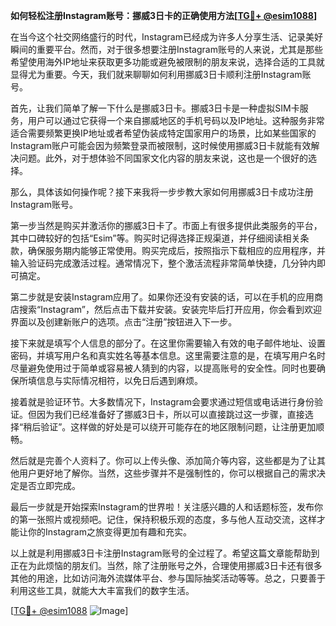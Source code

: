 **如何轻松注册Instagram账号：挪威3日卡的正确使用方法[[TG💪+ @esim1088](https://t.me/s/esim1088)]**

在当今这个社交网络盛行的时代，Instagram已经成为许多人分享生活、记录美好瞬间的重要平台。然而，对于很多想要注册Instagram账号的人来说，尤其是那些希望使用海外IP地址来获取更多功能或避免被限制的朋友来说，选择合适的工具就显得尤为重要。今天，我们就来聊聊如何利用挪威3日卡顺利注册Instagram账号。

首先，让我们简单了解一下什么是挪威3日卡。挪威3日卡是一种虚拟SIM卡服务，用户可以通过它获得一个来自挪威地区的手机号码以及IP地址。这种服务非常适合需要频繁更换IP地址或者希望伪装成特定国家用户的场景，比如某些国家的Instagram账户可能会因为频繁登录而被限制，这时候使用挪威3日卡就能有效解决问题。此外，对于想体验不同国家文化内容的朋友来说，这也是一个很好的选择。

那么，具体该如何操作呢？接下来我将一步步教大家如何用挪威3日卡成功注册Instagram账号。

第一步当然是购买并激活你的挪威3日卡了。市面上有很多提供此类服务的平台，其中口碑较好的包括“Esim”等。购买时记得选择正规渠道，并仔细阅读相关条款，确保服务期内能够正常使用。购买完成后，按照指示下载相应的应用程序，并输入验证码完成激活过程。通常情况下，整个激活流程非常简单快捷，几分钟内即可搞定。

第二步就是安装Instagram应用了。如果你还没有安装的话，可以在手机的应用商店搜索“Instagram”，然后点击下载并安装。安装完毕后打开应用，你会看到欢迎界面以及创建新账户的选项。点击“注册”按钮进入下一步。

接下来就是填写个人信息的部分了。在这里你需要输入有效的电子邮件地址、设置密码，并填写用户名和真实姓名等基本信息。这里需要注意的是，在填写用户名时尽量避免使用过于简单或容易被人猜到的内容，以提高账号的安全性。同时也要确保所填信息与实际情况相符，以免日后遇到麻烦。

接着就是验证环节。大多数情况下，Instagram会要求通过短信或电话进行身份验证。但因为我们已经准备好了挪威3日卡，所以可以直接跳过这一步骤，直接选择“稍后验证”。这样做的好处是可以绕开可能存在的地区限制问题，让注册更加顺畅。

然后就是完善个人资料了。你可以上传头像、添加简介等内容，这些都是为了让其他用户更好地了解你。当然，这些步骤并不是强制性的，你可以根据自己的需求决定是否立即完成。

最后一步就是开始探索Instagram的世界啦！关注感兴趣的人和话题标签，发布你的第一张照片或视频吧。记住，保持积极乐观的态度，多与他人互动交流，这样才能让你的Instagram之旅变得更加有趣和充实。

以上就是利用挪威3日卡注册Instagram账号的全过程了。希望这篇文章能帮助到正在为此烦恼的朋友们。当然，除了注册账号之外，合理使用挪威3日卡还有很多其他的用途，比如访问海外流媒体平台、参与国际抽奖活动等等。总之，只要善于利用这些工具，就能大大丰富我们的数字生活。

[[TG💪+ @esim1088](https://t.me/s/esim1088) ![Image](https://i.postimg.cc/4NQfJmqS/Snipaste-2025-05-13-00-14-12.png)]